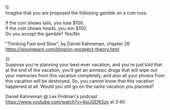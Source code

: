

1)</br>
Imagine that you are proposed the following gamble on a coin toss:</br>

If the coin shows tails, you lose $100.</br>
If the coin shows heads, you win $150.</br>
Do you accept the gamble? Yes/No</br>

"Thinking Fast and Slow", by Daniel Kahneman, chapter 26
https://jesungpark.com/blog/on-prospect-theory.html


2)</br>
Suppose you're planning your best-ever vacation, and you're just told that at the end of the vacation, you'll get an
amnesic drugs that will wipe out your memories from this vacation completely, and also all your photos from this vacation will be destroyed.
So, you cannot know that this vacation happened at all. Would you still go on the same vacation you planned?

Daniel Kahneman @ Lex Fridman's podcast
https://www.youtube.com/watch?v=4piJGDft3zs at 3:40